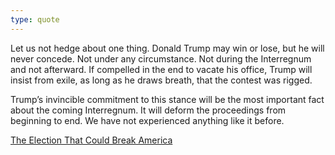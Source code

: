 ```yaml
---
type: quote
---
```

Let us not hedge about one thing. Donald Trump may win or lose, but he will never concede. Not under any circumstance. Not during the Interregnum and not afterward. If compelled in the end to vacate his office, Trump will insist from exile, as long as he draws breath, that the contest was rigged.

Trump’s invincible commitment to this stance will be the most important fact about the coming Interregnum. It will deform the proceedings from beginning to end. We have not experienced anything like it before.

[The Election That Could Break America](https://www.theatlantic.com/magazine/archive/2020/11/what-if-trump-refuses-concede/616424/)